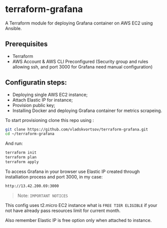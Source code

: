 # terraform-grafana
A Terraform module for deploying Grafana container on AWS EC2 using Ansible.


## Prerequisites
- Terraform
- AWS Account & AWS CLI Preconfigured (Security group and rules allowing ssh, and port 3000 for Grafana need manual configuration)


## Configuratin steps:
- Deploying single AWS EC2 instance;
- Attach Elastic IP for instance;
- Provision public key;
- Installing Docker and deploying Grafana container for metrics scrapeing.

To start provisioning clone this repo using :

```sh
git clone https://github.com/vladskvortsov/terraform-grafana.git
cd ~/terraform-grafana
```
And run:

```sh
terraform init
terraform plan 
terraform apply
```

To access Grafana in your browser use Elastic IP created through installiation process and port 3000, in my case:

```sh
http://13.42.200.69:3000
```


> Note: `IMPORTANT NOTICES`

This config uses t2.micro EC2 instance what is `FREE TIER ELIGIBLE` if your not have already pass resources limit for current month.

Also remember Elastic IP is free option only when attached to instance.
